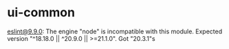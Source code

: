 # ui-common
 eslint@9.9.0: The engine "node" is incompatible with this module. Expected version "^18.18.0 || ^20.9.0 || >=21.1.0". Got "20.3.1"s
